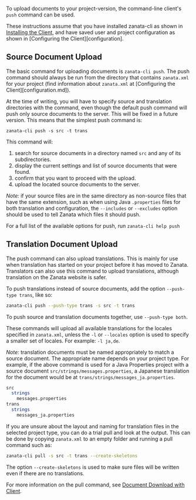 To upload documents to your project-version, the command-line client's `push` command can be used.

These instructions assume that you have installed zanata-cli as shown in [Installing the Client](installation), and have saved user and project configuration as shown in [Configuring the Client][configuration].



## Source Document Upload

The basic command for uploading documents is `zanata-cli push`. The push command should always be run from the directory that contains `zanata.xml` for your project (find information about `zanata.xml` at [Configuring the Client][configuration.md]).

At the time of writing, you will have to specify source and translation directories with the command, even though the default push command will push only source documents to the server. This will be fixed in a future version. This means that the simplest push command is:

`zanata-cli push -s src -t trans`

This command will:

 1. search for source documents in a directory named `src` and any of its subdirectories.
 1. display the current settings and list of source documents that were found.
 1. confirm that you want to proceed with the upload.
 1. upload the located source documents to the server.

*Note:* if your source files are in the same directory as non-source files that have the same extension, such as when using Java `.properties` files for both translation and configuration, the `--includes` or `--excludes` option should be used to tell Zanata which files it should push.

For a full list of the available options for push, run `zanata-cli help push`


## Translation Document Upload

The push command can also upload translations. This is mainly for use when translation has started on your project before it has moved to Zanata. Translators can also use this command to upload translations, although translation on the Zanata website is safer.

To push translations instead of source documents, add the option `--push-type trans`, like so:

```bash
zanata-cli push --push-type trans -s src -t trans
```

To push source and translation documents together, use `--push-type both`.

These commands will upload all available translations for the locales specified in `zanata.xml`, unless the `-l` or `--locales` option is used to specify a smaller set of locales. For example: `-l ja,de`.

*Note:* translation documents must be named appropriately to match a source document. The appropriate name depends on your project type. For example, if the above command is used for a Java Properties project with a source document `src/strings/messages.properties`, a Japanese translation for the document would be at `trans/strings/messages_ja.properties`.

```bash
src
  strings
    messages.properties
trans
  strings
    messages_ja.properties
```

If you are unsure about the layout and naming for translation files in the selected project type, you can do a trial pull and look at the output. This can be done by copying `zanata.xml` to an empty folder and running a pull command such as:

```bash
zanata-cli pull -s src -t trans --create-skeletons
```

The option `--create-skeletons` is used to make sure files will be written even if there are no translations.

For more information on the pull command, see [Document Download with Client](/commands/pull).
